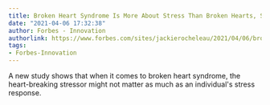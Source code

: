 ```yaml
---
title: Broken Heart Syndrome Is More About Stress Than Broken Hearts, Study Suggests
date: "2021-04-06 17:32:38"
author: Forbes - Innovation
authorlink: https://www.forbes.com/sites/jackierocheleau/2021/04/06/broken-heart-syndrome-is-more-about-stress-than-broken-hearts-study-suggests/
tags:
- Forbes-Innovation
---
```

A new study shows that when it comes to broken heart syndrome, the heart-breaking stressor might not matter as much as an individual's stress response.